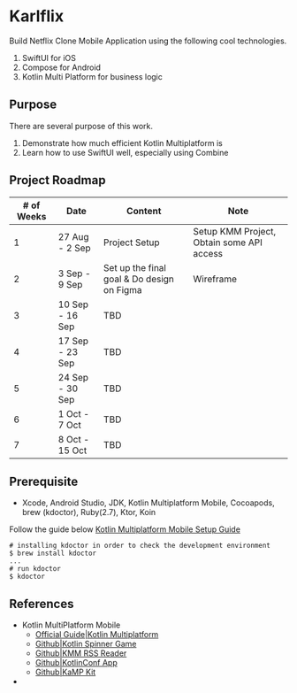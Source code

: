 # Karlflix
Build Netflix Clone Mobile Application using the following cool technologies.

1. SwiftUI for iOS
2. Compose for Android
3. Kotlin Multi Platform for business logic


## Purpose
There are several purpose of this work.
1. Demonstrate how much efficient Kotlin Multiplatform is
2. Learn how to use SwiftUI well, especially using Combine


## Project Roadmap

| # of Weeks | Date | Content | Note |
| ---------- | ---- | ------- | ---- |
| 1 | 27 Aug - 2 Sep | Project Setup | Setup KMM Project, Obtain some API access |
| 2 | 3 Sep - 9 Sep | Set up the final goal & Do design on Figma | Wireframe |
| 3 | 10 Sep - 16 Sep | TBD |  |
| 4 | 17 Sep - 23 Sep | TBD |  |
| 5 | 24 Sep - 30 Sep | TBD |  |
| 6 | 1 Oct - 7 Oct | TBD |  |
| 7 | 8 Oct - 15 Oct | TBD |  |


## Prerequisite
- Xcode, Android Studio, JDK, Kotlin Multiplatform Mobile, Cocoapods, brew (kdoctor), Ruby(2.7), Ktor, Koin

Follow the guide below
[Kotlin Multiplatform Mobile Setup Guide](https://kotlinlang.org/docs/multiplatform-mobile-setup.html#check-your-environment)

```
# installing kdoctor in order to check the development environment
$ brew install kdoctor 
...
# run kdoctor
$ kdoctor
```

## References
- Kotlin MultiPlatform Mobile
  - [Official Guide|Kotlin Multiplatform](https://kotlinlang.org/docs/multiplatform-mobile-getting-started.html)
  - [Github|Kotlin Spinner Game](https://github.com/Kotlin/kotlinconf-spinner)
  - [Github|KMM RSS Reader](https://github.com/Kotlin/kmm-production-sample)
  - [Github|KotlinConf App](https://github.com/JetBrains/kotlinconf-app)
  - [Github|KaMP Kit](https://github.com/touchlab/KaMPKit)
- 